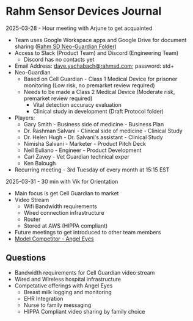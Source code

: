 # Rahm Sensor Devices Journal

2025-03-28 - Hour meeting with Arjune to get acquainted

- Team uses Google Workspace apps and Google Drive for document sharing ([Rahm SD Neo-Guardian Folder](https://drive.google.com/drive/u/1/folders/1cZp8JogtUcEnQviVwBwHi-4sxT3-5CI-))
- Access to Slack (Product Team) and Discord (Engineering Team)
  - Discord has no contacts yet
- Email Address: dave.yachabach@rahmsd.com; password: std+
- Neo-Guardian
  - Based on Cell Guardian - Class 1 Medical Device for prisoner monitoring (Low risk, no premarket review required)
  - Needs to be made a Class 2 Medical Device (Moderate risk, premarket review required)
    - Vital detection accuracy evaluation
    - Clinical study in development (Draft Protocol folder)
- Players:
  - Gary Smith - Business side of medicine - Business Plan
  - Dr. Rashman Salvani - Clinical side of medicine - Clinical Study
  - Dr. Helen Hugh - Dr. Salvani's assistant - Clinical Study
  - Nimisha Salvani - Marketer - Product Pitch Deck
  - Neil Euliano - Engineer - Product Development
  - Carl Zavoy - Vet Guardian technical exper
  - Ken Balough
- Recurring meeting - 3rd Tuesday of every month at 15:15 EST

2025-03-31 - 30 min with Vik for Orientation

- Main focus is get Cell Guardian to market
- Video Stream
  - Wifi Bandwidth requirements
  - Wired connection infrastructure
  - Router
  - Stored at AWS (HIPPA compliant)
- Future meetings to get introduced to other team members
- [Model Competitor - Angel Eyes](https://www.angeleyehealth.com/solutions/camerasystem/)

## Questions

- Bandwidth requirements for Cell Guardian video stream
- Wired and Wireless hospital infrastructure
- Competative offerings with Angel Eyes
  - Breast milk logging and monitoring
  - EHR Integration
  - Nurse to family messaging
  - HIPPA Compliant video sharing by family choice